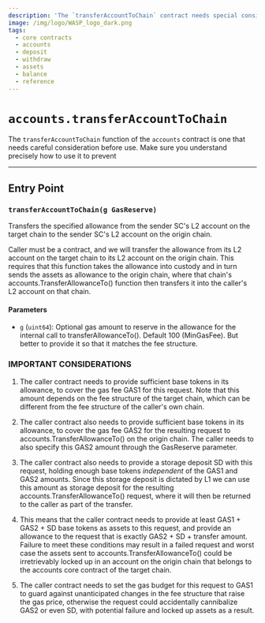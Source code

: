 ```yaml
---
description: 'The `transferAccountToChain` contract needs special consideration.'
image: /img/logo/WASP_logo_dark.png
tags:
  - core contracts
  - accounts
  - deposit
  - withdraw
  - assets
  - balance
  - reference
---
```


# `accounts.transferAccountToChain`

The `transferAccountToChain` function of the `accounts` contract is one that needs
careful consideration before use. Make sure you understand precisely how to use it to
prevent

---

## Entry Point

### `transferAccountToChain(g GasReserve)`

Transfers the specified allowance from the sender SC's L2 account on
the target chain to the sender SC's L2 account on the origin chain.

Caller must be a contract, and we will transfer the allowance from its L2 account
on the target chain to its L2 account on the origin chain. This requires that
this function takes the allowance into custody and in turn sends the assets as
allowance to the origin chain, where that chain's accounts.TransferAllowanceTo()
function then transfers it into the caller's L2 account on that chain.

#### Parameters

- `g` (`uint64`): Optional gas amount to reserve in the allowance for
  the internal call to transferAllowanceTo(). Default 100 (MinGasFee).
  But better to provide it so that it matches the fee structure.

### IMPORTANT CONSIDERATIONS

1. The caller contract needs to provide sufficient base tokens in its
   allowance, to cover the gas fee GAS1 for this request.
   Note that this amount depends on the fee structure of the target chain,
   which can be different from the fee structure of the caller's own chain.

2. The caller contract also needs to provide sufficient base tokens in
   its allowance, to cover the gas fee GAS2 for the resulting request to
   accounts.TransferAllowanceTo() on the origin chain. The caller needs to
   also specify this GAS2 amount through the GasReserve parameter.

3. The caller contract also needs to provide a storage deposit SD with
   this request, holding enough base tokens _independent_ of the GAS1 and
   GAS2 amounts.
   Since this storage deposit is dictated by L1 we can use this amount as
   storage deposit for the resulting accounts.TransferAllowanceTo() request,
   where it will then be returned to the caller as part of the transfer.

4. This means that the caller contract needs to provide at least
   GAS1 + GAS2 + SD base tokens as assets to this request, and provide an
   allowance to the request that is exactly GAS2 + SD + transfer amount.
   Failure to meet these conditions may result in a failed request and
   worst case the assets sent to accounts.TransferAllowanceTo() could be
   irretrievably locked up in an account on the origin chain that belongs
   to the accounts core contract of the target chain.

5. The caller contract needs to set the gas budget for this request to
   GAS1 to guard against unanticipated changes in the fee structure that
   raise the gas price, otherwise the request could accidentally cannibalize
   GAS2 or even SD, with potential failure and locked up assets as a result.

